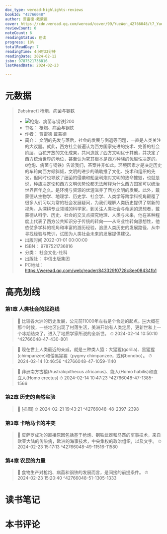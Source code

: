 ```yaml
---
doc_type: weread-highlights-reviews
bookId: "42766048"
author: 贾雷德·戴蒙德
cover: https://cdn.weread.qq.com/weread/cover/99/YueWen_42766048/t7_YueWen_42766048.jpg
reviewCount: 0
noteCount: 6
readingStatus: 在读
progress: 18%
totalReadDay: 7
readingTime: 4小时33分钟
readingDate: 2024-02-12
isbn: 9787521736816
lastReadDate: 2024-02-23

---
```

# 元数据
> [!abstract] 枪炮、病菌与钢铁
> - ![ 枪炮、病菌与钢铁|200](https://cdn.weread.qq.com/weread/cover/99/YueWen_42766048/t7_YueWen_42766048.jpg)
> - 书名： 枪炮、病菌与钢铁
> - 作者： 贾雷德·戴蒙德
> - 简介： 文明的先发与落后，社会的发展与倒退等问题，一直是人类关注的大议题。就此，西方社会普遍认为西方国家先进的技术、完善的社会阶层、百花齐放的文化成果，共同造就了西方文明优于其他，并决定了西方统治世界的地位，甚至认为究其根本是西方种族的优越性决定的。《枪炮、病菌与钢铁》告诉我们，答案并非如此。环境因素才是决定历史的车轮向西方倾斜倾，文明的进步的确助推了文化、技术和组织的先发，但同时也导致了细菌的侵袭和船坚利炮对文明的致命摧毁，也就是说，种族决定论和西方文明优势论都无法解释为什么西方国家可以统治世界百年之久。是环境与资源的优渥滋养了西方文明的发展。此外，戴蒙德从生物学、地理学、历史学、社会学、人类学等跨学科视角颠覆了很多人们习以为常的社会发展疑问，为我们理解人类历史提供了崭新的视角。从深耕专业领域的科学家，到关注人类社会与命运的思想者，戴蒙德从科学、历史、社会的交叉点探究地理、人类与未来，他在某种程度上代表了西方公共知识分子传统的转向——从专业性转向思想性，他依仗多学科的视角和丰富的游历经验，追思人类历史的发展路径，从中寻找经验与教训，试图为人类社会未来的发展提供建议。
> - 出版时间 2022-01-01 00:00:00
> - ISBN： 9787521736816
> - 分类： 社会文化-社科
> - 出版社： 中信出版集团
> - PC地址：https://weread.qq.com/web/reader/843329f0728c8ee08434fb1

# 高亮划线

### 第1章 人类社会的起跑线

> 📌 比较各大洲的历史发展，公元前11000年左右是个合适的起点。￼大概在那个时候，一些地区出现了村落生活，美洲开始有人类定居，更新世和上一个冰期结束了，进入了地质学家所说的全新世。 
> ⏱ 2024-02-14 10:50:10 ^42766048-47-430-801

> 📌 现在世上人类最近的亲戚，就是三种类人猿：大猩猩(gorilla)、黑猩猩(chimpanzee)和倭黑猩猩（pygmy chimpanzee，或称bonobo）。 
> ⏱ 2024-02-14 10:46:56 ^42766048-47-1059-1140

> 📌 非洲南方古猿(Australopithecus africanus)、能人(Homo habilis)和直立人(Homo erectus) 
> ⏱ 2024-02-14 10:47:23 ^42766048-47-1385-1566

### 第2章 历史的自然实验

> 📌 [插图] 
> ⏱ 2024-02-21 19:43:21 ^42766048-48-2397-2398

### 第3章 卡哈马卡的冲突

> 📌 皮萨罗成功的直接原因包括基于枪炮、钢铁武器和马匹的军事技术，来自欧亚大陆的传染病，欧洲的海事技术，中央集权的政治组织，以及文字。 
> ⏱ 2024-02-23 15:17:13 ^42766048-49-11516-11580

### 第4章 农民的力量

> 📌 食物生产对枪炮、病菌和钢铁的发展而言，是间接的前提条件。 
> ⏱ 2024-02-23 15:20:40 ^42766048-51-1305-1333

# 读书笔记

# 本书评论
